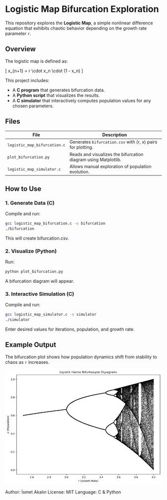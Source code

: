 # Logistic Map Bifurcation Exploration

This repository explores the **Logistic Map**, a simple nonlinear difference equation that exhibits chaotic behavior depending on the growth rate parameter `r`.

## Overview

The logistic map is defined as:

\[
x_{n+1} = r \cdot x_n \cdot (1 - x_n)
\]

This project includes:
- A **C program** that generates bifurcation data.
- A **Python script** that visualizes the results.
- A **C simulator** that interactively computes population values for any chosen parameters.

## Files

| File | Description |
|------|--------------|
| `logistic_map_bifurcation.c` | Generates `bifurcation.csv` with (r, x) pairs for plotting. |
| `plot_bifurcation.py` | Reads and visualizes the bifurcation diagram using Matplotlib. |
| `logistic_map_simulator.c` | Allows manual exploration of population evolution. |

## How to Use

### 1. Generate Data (C)
Compile and run:

```bash
gcc logistic_map_bifurcation.c -o bifurcation
./bifurcation
```
This will create bifurcation.csv.

### 2. Visualize (Python)
Run:
```bash
python plot_bifurcation.py
```
A bifurcation diagram will appear.

### 3. Interactive Simulation (C)
Compile and run:
```bash
gcc logistic_map_simulator.c -o simulator
./simulator
```
Enter desired values for iterations, population, and growth rate.

## Example Output

The bifurcation plot shows how population dynamics shift from stability to chaos as `r` increases.

![Bifurcation Diagram](bifurcation_diagram.png)


Author: İsmet Akalın
License: MIT
Language: C & Python
